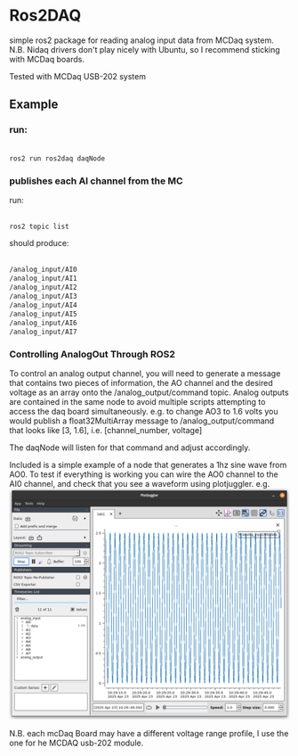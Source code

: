 # Ros2DAQ
simple ros2 package for reading analog input data from MCDaq system. N.B. Nidaq drivers don't play nicely with Ubuntu, so I recommend sticking with MCDaq boards.

Tested with MCDaq USB-202 system

## Example

### run:
```

ros2 run ros2daq daqNode

```

### publishes each AI channel from the MC
run:
```

ros2 topic list

```

should produce:

```

/analog_input/AI0
/analog_input/AI1
/analog_input/AI2
/analog_input/AI3
/analog_input/AI4
/analog_input/AI5
/analog_input/AI6
/analog_input/AI7

```
### Controlling AnalogOut Through ROS2
To control an analog output channel, you will need to generate a message that contains two pieces of information, the AO channel and the desired voltage as an array
onto the /analog_output/command topic.  Analog outputs are contained in the same node to avoid multiple scripts attempting to access the daq board simultaneously.
e.g. to change AO3 to 1.6 volts you would publish a float32MultiArray message to /analog_output/command that looks like [3, 1.6], i.e. [channel_number, voltage]

The daqNode will listen for that command and adjust accordingly.  

Included is a simple example of a node that generates a 1hz sine wave from AO0. To test if everything is working you can wire the AO0 channel to the AI0 channel, and check that you see a waveform using plotjuggler.  e.g.
![Alt text](imageFolder/sine_wave_example.png)


N.B. each mcDaq Board may have a different voltage range profile, I use the one for he MCDAQ usb-202 module.


